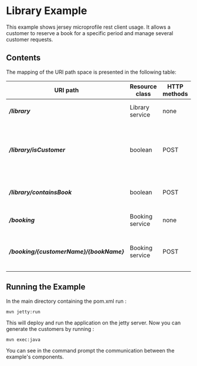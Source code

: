 [//]: # " Copyright (c) 2021 Oracle and/or its affiliates. All rights reserved. "
[//]: # " "
[//]: # " This program and the accompanying materials are made available under the "
[//]: # " terms of the Eclipse Distribution License v. 1.0, which is available at "
[//]: # " http://www.eclipse.org/org/documents/edl-v10.php. "
[//]: # " "
[//]: # " SPDX-License-Identifier: BSD-3-Clause "

Library Example
================

This example shows jersey microprofile rest client usage. It allows a customer to reserve a book for a specific
period and manage several customer requests.

Contents
--------

The mapping of the URI path space is presented in the following table:

URI path                                | Resource class      | HTTP methods                                  | Notes
--------------------------------------- | ------------------- | --------------------------------------------- | --------------------------------------------------------
**_/library_**                          |  Library service    |  none                                         |  Reach Library service.
**_/library/isCustomer_**               |  boolean            |  POST                                         |  Returns if customer is register at the library
**_/library/containsBook_**             |  boolean            |  POST                                         |  Returns if book is at the library.
**_/booking_**                          |  Booking service    |  none                                         |  Reach booking service.
**_/booking/{customerName}/{bookName}_**|  Booking service    |  POST                                         |  Reserve a book at the library if available

Running the Example
-------------------

In the main directory containing the pom.xml run :

    mvn jetty:run

This will deploy and run the application on the jetty server.
Now you can generate the customers by running :

    mvn exec:java
    
You can see in the command prompt the communication between the example's components.